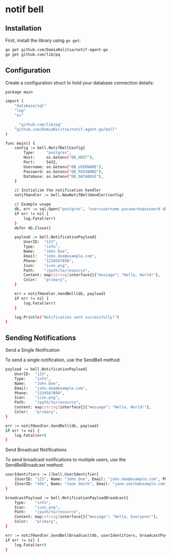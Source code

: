 # notif bell

## Installation

First, install the library using `go get`:

```sh
go get github.com/DamiaRalitsa/notif-agent-go
go get github.com/lib/pq
```

## Configuration

Create a configuration struct to hold your database connection details:

```sh
package main

import (
    "database/sql"
    "log"
    "os"

    _ "github.com/lib/pq"
    "github.com/DamiaRalitsa/notif-agent-go/bell"
)

func main() {
    config := bell.NotifBellConfig{
        Type:     "postgres",
        Host:     os.Getenv("DB_HOST"),
		Port:     5432,
        Username: os.Getenv("DB_USERNAME"),
        Password: os.Getenv("DB_PASSWORD"),
        Database: os.Getenv("DB_DATABASE"),
    }

    // Initialize the notification handler
    notifHandler := bell.NewNotifBellHandler(config)

    // Example usage
    db, err := sql.Open("postgres", "user=username password=password dbname=database sslmode=disable")
    if err != nil {
        log.Fatal(err)
    }
    defer db.Close()

    payload := bell.NotificationPayload{
        UserID:  "123",
        Type:    "info",
        Name:    "John Doe",
        Email:   "john.doe@example.com",
        Phone:   "1234567890",
        Icon:    "icon.png",
        Path:    "/path/to/resource",
        Content: map[string]interface{}{"message": "Hello, World!"},
        Color:   "primary",
    }

    err = notifHandler.SendBell(db, payload)
    if err != nil {
        log.Fatal(err)
    }

    log.Println("Notification sent successfully!")
}
```

## Sending Notifications

Send a Single Notification

To send a single notification, use the SendBell method:

```sh
payload := bell.NotificationPayload{
    UserID:  "123",
    Type:    "info",
    Name:    "John Doe",
    Email:   "john.doe@example.com",
    Phone:   "1234567890",
    Icon:    "icon.png",
    Path:    "/path/to/resource",
    Content: map[string]interface{}{"message": "Hello, World!"},
    Color:   "primary",
}

err := notifHandler.SendBell(db, payload)
if err != nil {
    log.Fatal(err)
}
```

Send Broadcast Notifications

To send broadcast notifications to multiple users, use the SendBellBroadcast method:
```sh
userIdentifiers := []bell.UserIdentifier{
    {UserID: "123", Name: "John Doe", Email: "john.doe@example.com", Phone: "1234567890"},
    {UserID: "456", Name: "Jane Smith", Email: "jane.smith@example.com", Phone: "0987654321"},
}

broadcastPayload := bell.NotificationPayloadBroadcast{
    Type:    "info",
    Icon:    "icon.png",
    Path:    "/path/to/resource",
    Content: map[string]interface{}{"message": "Hello, Everyone!"},
    Color:   "primary",
}

err := notifHandler.SendBellBroadcast(db, userIdentifiers, broadcastPayload)
if err != nil {
    log.Fatal(err)
}
```

